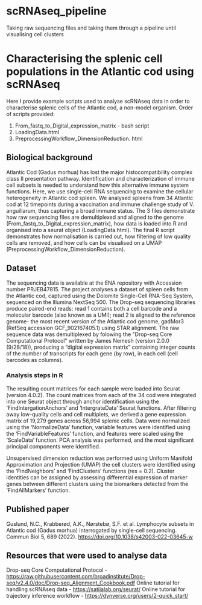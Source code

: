 # scRNAseq_pipeline
Taking raw sequencing files and taking them through a pipeline until visualising cell clusters

# Characterising the splenic cell populations in the Atlantic cod using scRNAseq
Here I provide example scripts used to analyse scRNAseq data in order to characterise splenic cells of the Atlantic cod, a non-model organism.
Order of scripts provided:
1) From_fastq_to_Digital_expression_matrix - bash script
2) LoadingData.html 
3) PreprocessingWorkflow_DimensionReduction. html 

## Biological background
Atlantic Cod (Gadus morhua) has lost the major histocompatibility complex class II presentation pathway. Identification and characterization of immune cell subsets is needed to understand how this alternative immune system functions. Here, we use single-cell RNA sequencing to examine the cellular heterogeneity in Atlantic cod spleen. We analysed spleens from 34 Atlantic cod at 12 timepoints during a vaccination and immune challenge study of V. anguillarum, thus capturing a broad immune status. The 3 files demonstrate how raw sequencing files are demultiplexed and aligned to the genome (From_fastq_to_Digital_expression_matrix), how data is loaded into R and organised into a seurat object (LoadingData.html). The final R script demonstrates how normalisation is carried out, how filtering of low quality cells are removed, and how cells can be visualised on a UMAP (PreprocessingWorkflow_DimensionReduction).

## Dataset
The sequencing data is available at the ENA repository with Accession number PRJEB47815.
The project analyses a dataset of spleen cells from the Atlantic cod, captured using the Dolomite Single-Cell RNA-Seq System, sequenced on the Illumina NextSeq 500. The Drop-seq sequencing libraries produce paired-end reads: read 1 contains both a cell barcode and a molecular barcode (also known as a UMI); read 2 is aligned to the reference genome- the most recent version of the Atlantic cod genome, gadMor3 (RefSeq accession GCF_902167405.1) using STAR alignment. The raw sequence data was demultiplexed by folowing the "Drop-seq Core Computational Protocol" written by James Nemesh (version 2.0.0 (9/28/18)), producing a “digital expression matrix” containing integer counts of the number of transcripts for each gene (by row), in each cell (cell barcodes as columns).

### Analysis steps in R
The resulting count matrices for each sample were loaded into Seurat (version 4.0.2). The count matrices from each of the 34 cod were integrated into one Seurat object through anchor identification using the ‘FindIntergationAnchors’ and ‘IntergrateData’ Seurat functions. After filtering away low-quality cells and cell multiplets, we derived a gene expression matrix of 19,279 genes across 56,994 splenic cells. Data were normalized using the ‘NormalizeData’ function, variable features were identified using the ‘FindVariableFeatures’ function, and features were scaled using the ‘ScaleData’ function. PCA analysis was performed, and the most significant principal components were identified.
 
Unsupervised dimension reduction was performed using Uniform Manifold Approximation and Projection (UMAP) the cell clusters were identified using the ‘FindNeighbors’ and ‘FindClusters’ functions (res = 0.2). Cluster identities can be assigned by assessing differential expression of marker genes between different clusters using the biomarkers detected from the ‘FindAllMarkers’ function.

## Published paper
Guslund, N.C., Krabberød, A.K., Nørstebø, S.F. et al. Lymphocyte subsets in Atlantic cod (Gadus morhua) interrogated by single-cell sequencing. Commun Biol 5, 689 (2022). https://doi.org/10.1038/s42003-022-03645-w

## Resources that were used to analyse data 
Drop-seq Core Computational Protocol - https://raw.githubusercontent.com/broadinstitute/Drop-seq/v2.4.0/doc/Drop-seq_Alignment_Cookbook.pdf
Online tutorial for handling scRNAseq data - https://satijalab.org/seurat/
Online tutorial for trajectory inference workflow - https://dynverse.org/users/2-quick_start/
